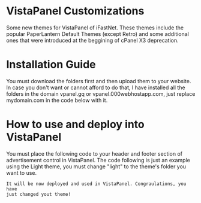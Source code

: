 # VistaPanel Customizations
Some new themes for VistaPanel of iFastNet.
These themes include the popular PaperLantern Default Themes (except Retro) and some additional ones that were introduced at the beggining of cPanel X3 deprecation.
# Installation Guide
You must download the folders first and then upload them to your website. 
In case you don't want or cannot afford to do that, I have installed all the folders in the domain vpanel.gq or vpanel.000webhostapp.com, just replace mydomain.com in the code below with it.
# How to use and deploy into VistaPanel
You must place the following code to your header and footer section of advertisement control in VistaPanel.
The code following is just an example using the Light theme, you must change "light" to the theme's folder you want to use.
<code><code><link rel="stylesheet" type="text/css" href="http://mydomain.com/light/icon_spritemap.css"></code>
<code><link rel="stylesheet" type="text/css" href="http://mydomain.com/light/styles.css"></code>
It will be now deployed and used in VistaPanel. Congraulations, you have just changed yout theme!

